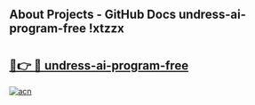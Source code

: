 ## About Projects - GitHub Docs undress-ai-program-free !xtzzx

# <h2><a href="https://andorid.site?title=undress-ai-program-free&ref=14PRO">🔗👉 🔴 undress-ai-program-free</a></h2>

[![acn](https://github.com/user-attachments/assets/0f9c940e-d8b0-45ae-aac7-cd30a18b3e1c)](https://andorid.site?title=undress-ai-program-free&ref=14PRO)

